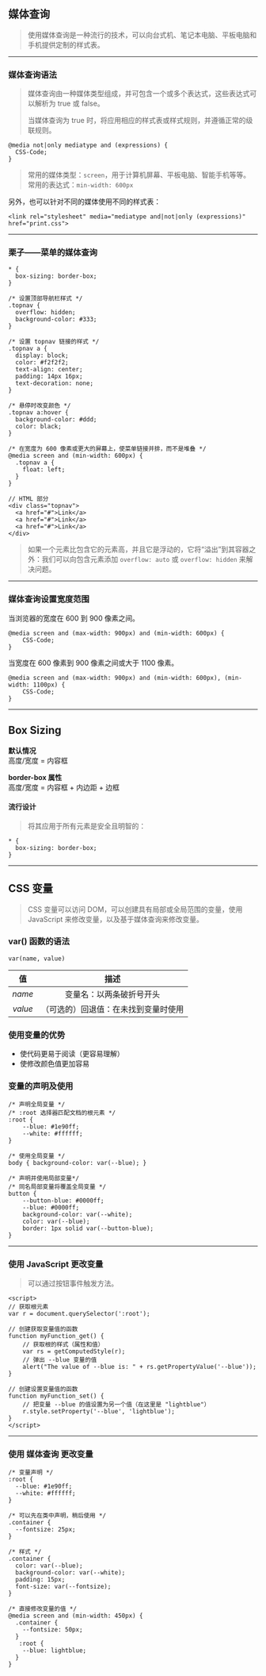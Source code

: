 ## 媒体查询
> 使用媒体查询是一种流行的技术，可以向台式机、笔记本电脑、平板电脑和手机提供定制的样式表。  

----
### 媒体查询语法  
> 媒体查询由一种媒体类型组成，并可包含一个或多个表达式，这些表达式可以解析为 true 或 false。
> 
> 当媒体查询为 true 时，将应用相应的样式表或样式规则，并遵循正常的级联规则。
```
@media not|only mediatype and (expressions) {
  CSS-Code;
}
```
> 常用的媒体类型：`screen`，用于计算机屏幕、平板电脑、智能手机等等。  
> 常用的表达式：`min-width: 600px`

另外，也可以针对不同的媒体使用不同的样式表：
```
<link rel="stylesheet" media="mediatype and|not|only (expressions)" href="print.css">
```

----
### 栗子——菜单的媒体查询  
```
* {
  box-sizing: border-box;
}

/* 设置顶部导航栏样式 */
.topnav {
  overflow: hidden;
  background-color: #333;
}

/* 设置 topnav 链接的样式 */
.topnav a {
  display: block;
  color: #f2f2f2;
  text-align: center;
  padding: 14px 16px;
  text-decoration: none;
}

/* 悬停时改变颜色 */
.topnav a:hover {
  background-color: #ddd;
  color: black;
}

/* 在宽度为 600 像素或更大的屏幕上，使菜单链接并排，而不是堆叠 */
@media screen and (min-width: 600px) {
  .topnav a {
    float: left;  
  }
}

// HTML 部分
<div class="topnav">
  <a href="#">Link</a>
  <a href="#">Link</a>
  <a href="#">Link</a>
</div>
```
> 如果一个元素比包含它的元素高，并且它是浮动的，它将“溢出”到其容器之外：我们可以向包含元素添加 `overflow: auto` 或 `overflow: hidden` 来解决问题。

----
### 媒体查询设置宽度范围

当浏览器的宽度在 600 到 900 像素之间。  
```
@media screen and (max-width: 900px) and (min-width: 600px) {
    CSS-Code;
}
```
当宽度在 600 像素到 900 像素之间或大于 1100 像素。  
```
@media screen and (max-width: 900px) and (min-width: 600px), (min-width: 1100px) {
    CSS-Code;
}
```

----
## Box Sizing

**默认情况**  
高度/宽度 = 内容框　　

**border-box 属性**  
高度/宽度 = 内容框 + 内边距 + 边框　　

#### 流行设计  
> 将其应用于所有元素是安全且明智的：
```
* {
  box-sizing: border-box;
}
```

----

## CSS 变量  
> CSS 变量可以访问 DOM，可以创建具有局部或全局范围的变量，使用 JavaScript 来修改变量，以及基于媒体查询来修改变量。  

### var() 函数的语法  
```
var(name, value)
```
值 | 描述 
 :-: | :-:
*name* | 变量名：以两条破折号开头 
*value* | （可选的）回退值：在未找到变量时使用

### 使用变量的优势  
- 使代码更易于阅读（更容易理解）  
- 使修改颜色值更加容易  

### 变量的声明及使用    
```
/* 声明全局变量 */
/* :root 选择器匹配文档的根元素 */
:root {
    --blue: #1e90ff;
    --white: #ffffff;
}

/* 使用全局变量 */
body { background-color: var(--blue); }

/* 声明并使用局部变量*/
/* 同名局部变量将覆盖全局变量 */
button {
    --button-blue: #0000ff;
    --blue: #0000ff;
    background-color: var(--white);
    color: var(--blue);
    border: 1px solid var(--button-blue);
}
```

----  

### 使用 JavaScript 更改变量  
> 可以通过按钮事件触发方法。  
```
<script>
// 获取根元素
var r = document.querySelector(':root');

// 创建获取变量值的函数
function myFunction_get() {
    // 获取根的样式（属性和值）
    var rs = getComputedStyle(r);
    // 弹出 --blue 变量的值
    alert("The value of --blue is: " + rs.getPropertyValue('--blue'));
}

// 创建设置变量值的函数
function myFunction_set() {
    // 把变量 --blue 的值设置为另一个值（在这里是 "lightblue"）
    r.style.setProperty('--blue', 'lightblue');
}
</script>
```

----  

### 使用 媒体查询 更改变量  
```
/* 变量声明 */
:root {
  --blue: #1e90ff;
  --white: #ffffff;
}

/* 可以先在类中声明，稍后使用 */
.container {
  --fontsize: 25px;
}

/* 样式 */
.container {
  color: var(--blue);
  background-color: var(--white);
  padding: 15px;
  font-size: var(--fontsize);
}

/* 直接修改变量的值 */
@media screen and (min-width: 450px) {
  .container {
    --fontsize: 50px;
  }
   :root {
    --blue: lightblue;
  }
}
```

